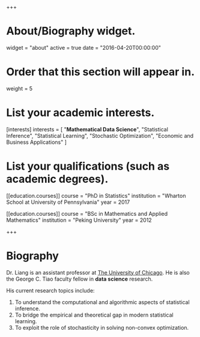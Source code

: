 +++
# About/Biography widget.
widget = "about"
active = true
date = "2016-04-20T00:00:00"

# Order that this section will appear in.
weight = 5

# List your academic interests.
[interests]
  interests = [
    "**Mathematical Data Science**",
    "Statistical Inference",
    "Statistical Learning",
    "Stochastic Optimization",
    "Economic and Business Applications"
  ]

# List your qualifications (such as academic degrees).
[[education.courses]]
  course = "PhD in Statistics"
  institution = "Wharton School at University of Pennsylvania"
  year = 2017

[[education.courses]]
  course = "BSc in Mathematics and Applied Mathematics"
  institution = "Peking University"
  year = 2012

+++

# Biography

Dr. Liang is an assistant professor at [The University of Chicago](https://www.chicagobooth.edu/faculty/directory/l/tengyuan-liang). He is also the George C. Tiao faculty fellow in **data science** research.  

His current research topics include:

1. To understand the computational and algorithmic aspects of statistical inference.
2. To bridge the empirical and theoretical gap in modern statistical learning.
3. To exploit the role of stochasticity in solving non-convex optimization.

<!-- His CV can be found [here](pdf/Liang-CV.pdf). -->
